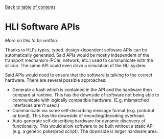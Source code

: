 [Back to table of contents](index.md#Table-of-contents)

# HLI Software APIs

*More on this to be written.*

Thanks to HLI's types, typed, design-dependent software APIs can be
automatically generated. Said APIs would be mostly independent of the
transport mechanism (PCIe, network, etc.) used to communicate with the
silicon. The same API could even drive a simulation of the HLI system.

Said APIs would need to ensure that the software is talking to the correct
hardware. There are several possible approaches:

- Generate a hash which is contained in the API and the hardware then compare
at runtime. This has the downside of software not being able to communicate
with logically compatible hardware. (E.g. mismatched interfaces aren't used.)
- Communicate via some self-describing message format (e.g. protobuf or
bond). This has the downside of encoding/decoding overhead.
- Auto-generate self-describing hardware for dynamic discovery of
functionality. This would allow software to be built without a static API
(e.g. a generic poke/prod script). The downside is larger hardware area.

